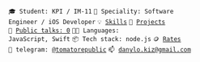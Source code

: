 <code>🎓 Student: KPI / IM-11</code>
<code>👷 Speciality: Software Engineer / iOS Developer</code>
<code>💡 [Skills](SKILLS.md)</code>
<code>🧻 [Projects](PROJECTS.md)</code><br>
<code>📢 [Public talks: 0](TALKS.md)</code>
<code>🧑‍💻 Languages: JavaScript, Swift</code>
<code>📦 Tech stack: node.js</code>
<code>🪙 [Rates](RATES.md)</code><br>
<code>💬 telegram: [@tomatorepublic](https://telegram.me/tomatorepublic)</code>
<code>📫 [danylo.kiz@gmail.com](mailto:danylo.kiz@gmail.com)</code>
